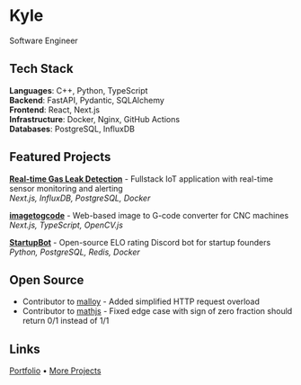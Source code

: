 # Kyle
Software Engineer

## Tech Stack
**Languages**: C++, Python, TypeScript  
**Backend**: FastAPI, Pydantic, SQLAlchemy  
**Frontend**: React, Next.js  
**Infrastructure**: Docker, Nginx, GitHub Actions  
**Databases**: PostgreSQL, InfluxDB  

## Featured Projects

**[Real-time Gas Leak Detection](https://sonicsensing.com)** - Fullstack IoT application with real-time sensor monitoring and alerting  
*Next.js, InfluxDB, PostgreSQL, Docker*

**[imagetogcode](https://github.com/kyle-compute/imagetogcode)** - Web-based image to G-code converter for CNC machines  
*Next.js, TypeScript, OpenCV.js*

**[StartupBot](https://github.com/kyle-compute/StartupBot)** - Open-source ELO rating Discord bot for startup founders  
*Python, PostgreSQL, Redis, Docker*

## Open Source
- Contributor to [malloy](https://github.com/Tectu/malloy/) - Added simplified HTTP request overload
- Contributor to [mathjs](https://github.com/josdejong/mathjs) - Fixed edge case with sign of zero fraction should return 0/1 instead of 1/1

## Links
[Portfolio](https://kylecompute.lol) • [More Projects](https://github.com/kyle-compute)
